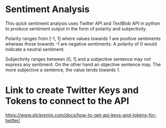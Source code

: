# Sentiment Analysis

This quick sentiment analysis uses Twitter API and TextBlob API in python to produce sentiment output in the form of polarity and subjectivity.

Polarity ranges from [-1, 1] where values towards 1 are positive sentiments whereas those towards -1 are negative sentiments. A polarity of 0 would indicate a neutral sentiment.

Subjectivity ranges between [0, 1] and a subjective sentence may not express any sentiment. On the other hand an objective sentence may. The more subjective a sentence, the value tends towards 1.

# Link to create Twitter Keys and Tokens to connect to the API
https://www.slickremix.com/docs/how-to-get-api-keys-and-tokens-for-twitter/
